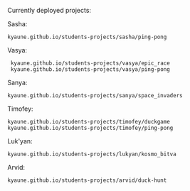 Currently deployed projects:
 
 Sasha:

 	kyaune.github.io/students-projects/sasha/ping-pong

 Vasya:

	 kyaune.github.io/students-projects/vasya/epic_race
	 kyaune.github.io/students-projects/vasya/ping-pong

 Sanya:

 	kyaune.github.io/students-projects/sanya/space_invaders

 Timofey:

 	kyaune.github.io/students-projects/timofey/duckgame
 	kyaune.github.io/students-projects/timofey/ping-pong

 Luk'yan:

 	kyaune.github.io/students-projects/lukyan/kosmo_bitva

 Arvid:

	kyaune.github.io/students-projects/arvid/duck-hunt




